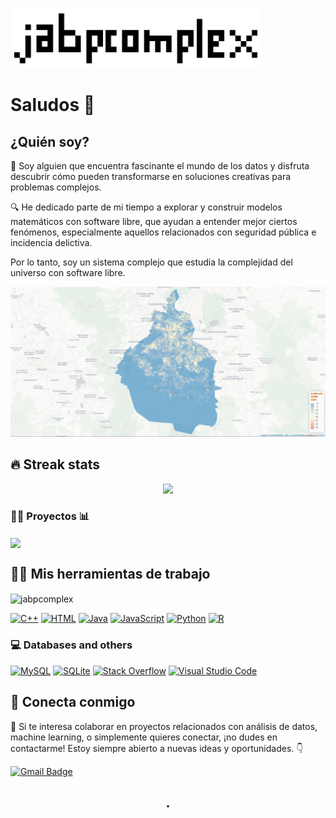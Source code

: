 <!-- COMENTARIO
**jabpcomplex/jabpcomplex** is a ✨ _special_ ✨ repository because its `README.md` (this file) appears on your GitHub profile.

-->

[![Web|100](./jabpcomplex-ico.png)](https://github.com/jabpcomplex)



# Saludos 👋      

<!-- COMENTARIO
[![Instagram Follow](https://img.shields.io/instagram/follow/jabpcomplex?style=social)](https://www.instagram.com/jabpcomplex/)
[![YouTube Subscribers](https://img.shields.io/youtube/follow/jabpcomplex?style=social)](https://www.youtube.com/@scientiacomplexus5441)
[![Twitter Follow](https://img.shields.io/twitter/follow/jabpcomplex?style=social)](https://X.com/jabpcomplex)
-->



## ¿Quién soy?

👋 Soy alguien que encuentra fascinante el mundo de los datos y disfruta descubrir cómo pueden transformarse en soluciones creativas para problemas complejos.

🔍 He dedicado parte de mi tiempo a explorar y construir modelos matemáticos con software libre, que ayudan a entender mejor ciertos fenómenos, especialmente aquellos relacionados con seguridad pública e incidencia delictiva.

Por lo tanto, soy un sistema complejo que estudia la complejidad del universo con software libre.

[![Web|100](./Raster_incidenciacdmx.gif)](https://github.com/jabpcomplex)
<!-- COMENTARIO
<p align="center">
<img src="https://user-images.githubusercontent.com/13490001/97367217-f8363e00-1865-11eb-8f20-aa565a75df2e.gif">
</p>
-->


## 🔥 Streak stats

<p align="center">
 <a href="https://github.com/jabpcomplex"><img src="http://github-readme-streak-stats.herokuapp.com?user=jabpcomplex&theme=github-light&date_format=M%20j%5B%2C%20Y%5D"></a>
 <!-- COMENTARIO
 <p align="center"> Get streak stats for your profile at <a href="https://git.io/streak-stats">git.io/streak-stats</a></p> 
 -->
</p>

### 👨‍💻 Proyectos 📊 
<a href="https://github.com/jabpcomplex/Cluster-Analysis-historic-center-mexico-city">
  <img align="center" src="https://github-readme-stats.anuraghazra1.vercel.app/api/pin/?username=jabpcomplex&repo=Cluster-Analysis-historic-center-mexico-city&theme=onedark" />
</a>

## 👨‍💻 Mis herramientas de trabajo

<p><img align="center" src="https://github-readme-stats.vercel.app/api/top-langs?username=jabpcomplex&show_icons=true&locale=en&layout=compact" alt="jabpcomplex" /></p>

<p>
<a href="#"><img alt="C++" src="https://custom-icon-badges.herokuapp.com/badge/C++-9C033A.svg?logo=cpp2&logoColor=white"></a>
<a href="#"><img alt="HTML" src="https://img.shields.io/badge/HTML-E34F26.svg?logo=html5&logoColor=white"></a>
<a href="#"><img alt="Java" src="https://img.shields.io/badge/Java-007396.svg?logo=java&logoColor=white"></a>
<a href="#"><img alt="JavaScript" src="https://img.shields.io/badge/JavaScript-F7DF1E.svg?logo=javascript&logoColor=black"></a>
<a href="#"><img alt="Python" src="https://img.shields.io/badge/Python-007396.svg?logo=python&logoColor=white"></a>
<a href="#"><img alt="R" src="https://img.shields.io/badge/R-007396.svg?logo=R&logoColor=white"></a>
<!-- <a href="#"><img alt="TypeScript" src="https://img.shields.io/badge/TypeScript-007ACC.svg?logo=typescript&logoColor=white"></a>
<a href="#"><imgalt="JavaScript" src="https://img.shields.io/badge/JavaScript-F7DF1E.svg?logo=javascript&logoColor=black"></a>
<a href="#"><img alt="Node.js" src="https://img.shields.io/badge/Node.js-43853D.svg?logo=node.js&logoColor=white"></a>
-->
</p>


<!--
### 🧰 Frameworks and libraries
<p>
<a href="#"><img alt="Bootstrap" src="https://img.shields.io/badge/Bootstrap-7952B3.svg?logo=bootstrap&logoColor=white"></a>
<a href="#"><img alt="Express.js" src="https://img.shields.io/badge/Express.js-404d59.svg?logo=express&logoColor=white"></a>
<a href="#"><img alt="Flutter" src="https://img.shields.io/badge/Flutter-02569B.svg?logo=flutter&logoColor=white"></a>
<a href="#"><img alt="NestJS" src="https://img.shields.io/badge/NestJS-ff0044.svg?logo=nestjs&logoColor=white"></a>
<a href="#"><img alt="React" src="https://img.shields.io/badge/React-20232a.svg?logo=react&logoColor=%2361DAFB"></a>
</p>
-->
### 💻 Databases and others
<!--
<a href="#"><img alt="Firebase" src="https://img.shields.io/badge/Firebase-FFCB2B.svg?logo=firebase&logoColor=black"></a>
<a href="#"><img alt="Heroku" src="https://img.shields.io/badge/Heroku-430098.svg?logo=heroku&logoColor=white"></a>
<a href="#"><img alt="MongoDB" src ="https://img.shields.io/badge/MongoDB-4ea94b.svg?logo=mongodb&logoColor=white"></a>
<a href="#"><img alt="Postman" src="https://img.shields.io/badge/Postman-FF6C37?logo=postman&logoColor=white"></a>
<a href="#"><img alt="PostgreSQL" src ="https://img.shields.io/badge/PostgreSQL-316192.svg?logo=postgresql&logoColor=white"></a>
    -->                                                                                                                       
<a href="#"><img alt="MySQL" src="https://img.shields.io/badge/MySQL-00f.svg?logo=mysql&logoColor=white"></a>
<a href="#"><img alt="SQLite" src ="https://img.shields.io/badge/SQLite-07405e.svg?logo=sqlite&logoColor=white"></a>
<a href="#"><img alt="Stack Overflow" src="https://img.shields.io/badge/-Stack%20Overflow-FE7A16?logo=stack-overflow&logoColor=white"></a>
<a href="#"><img alt="Visual Studio Code" src="https://img.shields.io/badge/Visual%20Studio%20Code-0078d7.svg?logo=visual-studio-code&logoColor=white"></a>

## 💬 Conecta conmigo

🤝 Si te interesa colaborar en proyectos relacionados con análisis de datos, machine learning, o simplemente quieres conectar, ¡no dudes en contactarme! Estoy siempre abierto a nuevas ideas y oportunidades. 👇

<!--[![Linkedin Badge](https://img.shields.io/badge/-Sandip%20Pramanik-0077b5?style=flat-square&logo=Linkedin&logoColor=white&link=https://www.linkedin.com/in/sandip-pramanik-56a4a51b2/)](https://www.linkedin.com/in/sandip-pramanik-56a4a51b2/)
[![Twitter Badge](https://img.shields.io/badge/-thecodexhub-1da1f2?style=flat-square&logo=twitter&logoColor=white&link=https://twitter.com/thecodexhub/)](https://twitter.com/thecodexhub/)-->
[![Gmail Badge](https://img.shields.io/badge/-julioacustico10@gmail.com-c14438?style=flat-square&logo=Gmail&logoColor=white&link=mailto:julioacustico10@gmail.com)](mailto:julioacustico10@gmail.com)

</a>
</h2>
<h2 align="center">
  <p>  . </p>
  </h2>
  
